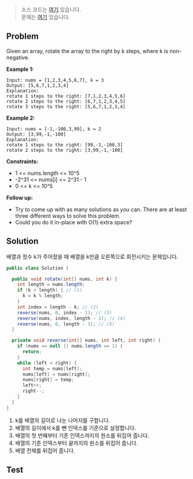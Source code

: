 > 소스 코드는 [여기](https://github.com/lcalmsky/leetcode/blob/master/src/main/java/io/lcalmsky/leetcode/rotate_array/Solution.java) 있습니다.  
> 문제는 [여기](https://leetcode.com/problems/rotate-array/) 있습니다.

## Problem

Given an array, rotate the array to the right by k steps, where k is non-negative.

**Example 1:**
```text
Input: nums = [1,2,3,4,5,6,7], k = 3
Output: [5,6,7,1,2,3,4]
Explanation:
rotate 1 steps to the right: [7,1,2,3,4,5,6]
rotate 2 steps to the right: [6,7,1,2,3,4,5]
rotate 3 steps to the right: [5,6,7,1,2,3,4]
```
**Example 2:**
```text
Input: nums = [-1,-100,3,99], k = 2
Output: [3,99,-1,-100]
Explanation:
rotate 1 steps to the right: [99,-1,-100,3]
rotate 2 steps to the right: [3,99,-1,-100]
```

**Constraints:**

* 1 <= nums.length <= 10^5
* -2^31 <= nums[i] <= 2^31 - 1
* 0 <= k <= 10^5

**Follow up:**

* Try to come up with as many solutions as you can. There are at least three different ways to solve this problem.
* Could you do it in-place with O(1) extra space?

## Solution

배열과 정수 k가 주어졌을 때 배열을 k만큼 오른쪽으로 회전시키는 문제입니다.

```java
public class Solution {

  public void rotate(int[] nums, int k) {
    int length = nums.length;
    if (k > length) { // (1)
      k = k % length;
    }
    int index = length - k; // (2)
    reverse(nums, 0, index - 1); // (3)
    reverse(nums, index, length - 1); // (4)
    reverse(nums, 0, length - 1); // (5)
  }

  private void reverse(int[] nums, int left, int right) {
    if (nums == null || nums.length == 1) {
      return;
    }
    while (left < right) {
      int temp = nums[left];
      nums[left] = nums[right];
      nums[right] = temp;
      left++;
      right--;
    }
  }
}
```

1. k를 배열의 길이로 나눈 나머지를 구합니다.
2. 배열의 길이에서 k를 뺀 인덱스를 기준으로 설정합니다.
3. 배열의 첫 번째부터 기준 인덱스까지의 원소를 뒤집어 줍니다.
4. 배열의 기준 인덱스부터 끝까지의 원소를 뒤집어 줍니다.
5. 배열 전체를 뒤집어 줍니다.

## Test

